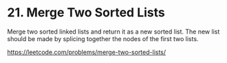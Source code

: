 # 21. Merge Two Sorted Lists

Merge two sorted linked lists and return it as a new sorted list. The new list should be made by splicing together the nodes of the first two lists.

<https://leetcode.com/problems/merge-two-sorted-lists/>
